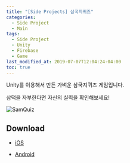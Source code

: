 ```yaml
---
title: "[Side Projects] 삼국지퀴즈"
categories: 
  - Side Project
  - Main
tags:
  - Side Project
  - Unity
  - Firebase
  - Game
last_modified_at: 2019-07-07T12:04:24-04:00
toc: true
---
```

Unity를 이용해서 만든 가벼운 삼국지퀴즈 게임입니다.

삼덕을 자부한다면 자신의 실력을 확인해보세요!

![SamQuiz](https://user-images.githubusercontent.com/4060030/60764513-78132480-a0c6-11e9-8930-c1fabd0c5f81.png "SamQuiz")

Download
--

- [iOS](https://apple.co/2KPgKsT)

- [Android](http://bit.ly/2ZmW5QW)
